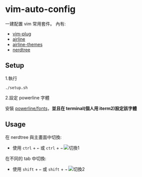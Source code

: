 # vim-auto-config

一建配置 vim 常用套件。
內有:
- [vim-plug](https://github.com/junegunn/vim-plug)
- [airline](https://github.com/vim-airline/vim-airline)
- [airline-themes](https://github.com/vim-airline/vim-airline-themes)
- [nerdtree](https://github.com/scrooloose/nerdtree)

## Setup

1.執行

`./setup.sh`

2.設定 powerline 字體

安裝 [powerline/fonts](https://github.com/powerline/fonts)，**並且在 terminal(個人用 iterm2)設定該字體**




## Usage

在 nerdtree 與主畫面中切換:
- 使用 `ctrl` + `←` 或 `ctrl` + `→`
![切換1](https://i.imgur.com/e2df0V2.gif)

在不同的 tab 中切換:
- 使用 `shift` + `←` 或 `shift` + `→` 
![切換2](https://i.imgur.com/XQ5I9dn.gif)
